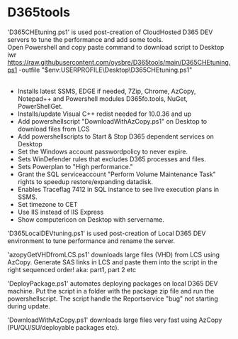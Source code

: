 # D365tools
'D365CHEtuning.ps1' is used post-creation of CloudHosted D365 DEV servers to tune the performance and add some tools.<br> Open Powershell and copy paste command to download script to Desktop<br>
iwr https://raw.githubusercontent.com/oysbre/D365tools/main/D365CHEtuning.ps1 -outfile "$env:USERPROFILE\Desktop\D365CHEtuning.ps1" <br><br>
- Installs latest SSMS, EDGE if needed, 7Zip, Chrome, AzCopy, Notepad++ and Powershell modules D365fo.tools, NuGet, PowerShellGet.
- Installs/update Visual C++ redist needed for 10.0.36 and up
- Add powershellscript "DownloadWithAzCopy.ps1" on Desktop to download files from LCS
- Add powershellscripts to Start & Stop D365 dependent services on Desktop
- Set the Windows account passwordpolicy to never expire.
- Sets WinDefender rules that excludes D365 processes and files.
- Sets Powerplan to "High performance."
- Grant the SQL serviceaccount "Perform Volume Maintenance Task" rights to speedup restore/expanding datadisk.
- Enables Traceflag 7412 in SQL instance to see live execution plans in SSMS.
- Set timezone to CET
- Use IIS instead of IIS Express
- Show computericon on Desktop with servername.

'D365LocalDEVtuning.ps1' is used post-creation of Local D365 DEV environment to tune performance and rename the server.

'azopyGetVHDfromLCS.ps1' downloads large files (VHD) from LCS using AzCopy.
Generate SAS links in LCS and paste them into the script in the right sequenced order! aka: part1, part 2 etc

'DeployPackage.ps1' automates deploying packages on local D365 DEV machine.
Put the script in a folder with the package zip file and run the powershellscript.
The script handle the Reportservice "bug" not starting during update.

'DownloadWithAzCopy.ps1' downloads large files very fast using AzCopy (PU/QU/SU/deployable packages etc).

